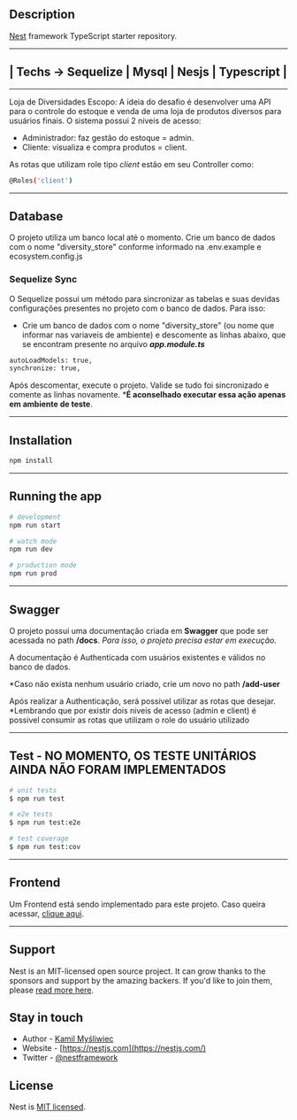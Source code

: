 ## Description

[Nest](https://github.com/nestjs/nest) framework TypeScript starter repository.

---
## | Techs -> Sequelize | Mysql | Nesjs | Typescript |

---

Loja de Diversidades Escopo: A ideia do desafio é desenvolver uma API para o controle do estoque e venda de uma loja de produtos diversos para usuários finais.
O sistema possui 2 níveis de acesso:

- Administrador: faz gestão do estoque = admin.
- Cliente: visualiza e compra produtos = client.

As rotas que utilizam role tipo *client* estão em seu Controller como:

```bash
@Roles('client')
```

---

## Database

O projeto utiliza um banco local até o momento. Crie um banco de dados com o nome "diversity_store" conforme informado na .env.example e ecosystem.config.js

### Sequelize Sync

O Sequelize possui um método para sincronizar as tabelas e suas devidas configurações presentes no projeto com o banco de dados. Para isso:

- Crie um banco de dados com o nome "diversity_store" (ou nome que informar nas variaveis de ambiente) e descomente as linhas abaixo, que se encontram presente no arquivo ***app.module.ts***

```bash
autoLoadModels: true,
synchronize: true,
```

Após descomentar, execute o projeto. Valide se tudo foi sincronizado e comente as linhas novamente.
***É aconselhado executar essa ação apenas em ambiente de teste**.

---

## Installation

```bash
npm install
```

---

## Running the app

```bash
# development
npm run start

# watch mode
npm run dev

# production mode
npm run prod
```

---

## Swagger

O projeto possui uma documentação criada em **Swagger** que pode ser acessada no path **/docs**.
*Para isso, o projeto precisa estar em execução.*

A documentação é Authenticada com usuários existentes e válidos no banco de dados.

*Caso não exista nenhum usuário criado, crie um novo no path **/add-user**

Após realizar a Authenticação, será possivel utilizar as rotas que desejar.
*Lembrando que por existir dois niveis de acesso (admin e client) é possivel consumir as rotas que utilizam o role do usuário utilizado

---

## Test - NO MOMENTO, OS TESTE UNITÁRIOS **AINDA** NÃO FORAM IMPLEMENTADOS

```bash
# unit tests
$ npm run test

# e2e tests
$ npm run test:e2e

# test coverage
$ npm run test:cov
```

---

## Frontend

Um Frontend está sendo implementado para este projeto. Caso queira acessar, [clique aqui](https://github.com/ssSilas/auth-frontend/tree/feat/diversity-store).

---

## Support

Nest is an MIT-licensed open source project. It can grow thanks to the sponsors and support by the amazing backers. If you'd like to join them, please [read more here](https://docs.nestjs.com/support).

## Stay in touch

- Author - [Kamil Myśliwiec](https://kamilmysliwiec.com)
- Website - [https://nestjs.com](https://nestjs.com/)
- Twitter - [@nestframework](https://twitter.com/nestframework)

## License

Nest is [MIT licensed](LICENSE).
